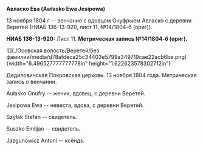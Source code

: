 **Авласко Ева (Awłasko Ewa Jesipowa)**

13 ноября 1804 г -- венчание с вдовцом Онуфрыем Авласко с деревни
Веретей (НИАБ 136-13-920, лист 11, №14/1804-б (ориг)).

**НИАБ 136-13-920:** Лист 11. **Метрическая запись №14/1804-б (ориг).**

![](./Осовская волость/Веретей/без фамилии/media/d78afdeca25c34403e5799a349719cae22acb6be.png){width="6.496527777777778in"
height="1.622623578302712in"}

Дедиловичская Покровская церковь. 13 ноября 1804 года. Метрическая
запись о венчании.

Aułasko Onufry -- жених, вдовец, с деревни Веретей.

Jesipowa Ewa -- невеста, вдова, с деревни Веретей.

Szyłak Stefan -- свидетель.

Suszko Emiljan -- свидетель.

Jazgunowicz Antoni -- ксёндз.
